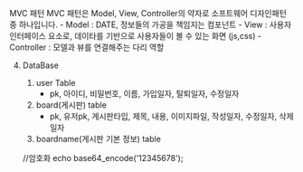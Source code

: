 MVC 패턴
	MVC 패턴은 Model, View, Controller의 약자로 소프트웨어 디자인패턴 중 하나입니다.
		- Model : DATE, 정보들의 가공을 책임지는 컴포넌트
		- View : 사용자 인터페이스 요소로, 데이타를 기반으로 사용자들이 볼 수 있는 화면 (js,css)
		- Controller : 모델과 뷰를 연결해주는 다리 역할


4. DataBase
	1) user Table
		-  pk, 아이디, 비밀번호, 이름, 가입일자, 탈퇴일자, 수정일자
	2) board(게시판) table
		- pk, 유저pk, 게시판타입, 제목, 내용, 이미지파일, 작성일자, 수정일자, 삭제일자
	3) boardname(게시판 기본 정보) table


	//암호화 echo base64_encode('12345678');